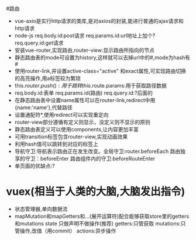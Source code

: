 #路由
* vue-axio是实行http请求的类库,是对axios的封装,能进行普通的ajax请求和http请求
* node-js req.body.id:post请求 req.params.id:url地址上加个? req.query.id:get请求
* 安装vue-router,实现路由,router-view:显示路由所指向的节点
* 静态路由表的mode可设置为history,这样就可以去掉url中的#,mode为hash有#
* 使用router-link,并设置active-class="active" 和exact属性,可实现路由切换的高亮操作,用a标签较为繁琐
* this.$router.push():用于跳转 this.$route.params:用于获取路径数据 
* req.body.id:表单 req.params.id(路由) req.query.id:?后面的
* 在静态路由表中设置name属性可以在router-link,redirect中用{name:'name'},代替路径
* 设置通配符*,使用redirect可以实现重定向
* router-view部分遵循有定义则显示，没定义则不显示的原则
* 静态路由表定义可以使用components,让内容更加丰富
* 可用transition标签包含router-view,实现动画效果
* 利用hash值可以跳转到对应的标签上
* 导航守卫:导航表示路由正在发生改变。全局守卫:router.beforeEach 路由独享的守卫：beforeEnter 路由组件内的守卫:beforeRouteEnter
* 单页面的优缺点:?
# vuex(相当于人类的大脑,大脑发出指令)
* 状态管理器,单向数据流
* mapMutation和mapGetters和...(展开运算符)配合能够获取store里的getters和mutations
 state 只做声明不做操作(推荐) getters:只管获取 mutations:只管操作,改值（用commit） actions:异步操作